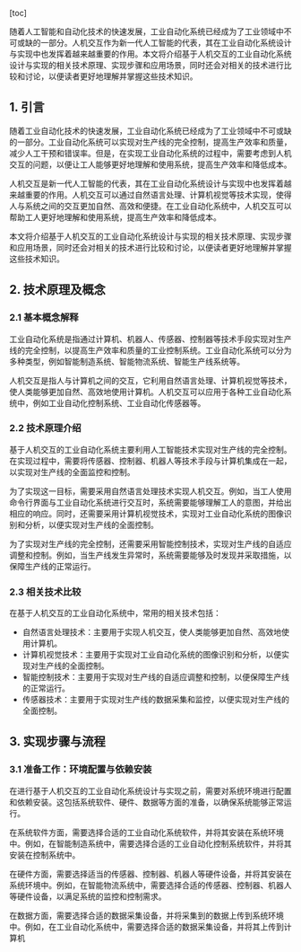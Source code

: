 
[toc]                    
                
                
随着人工智能和自动化技术的快速发展，工业自动化系统已经成为了工业领域中不可或缺的一部分。人机交互作为新一代人工智能的代表，其在工业自动化系统设计与实现中也发挥着越来越重要的作用。本文将介绍基于人机交互的工业自动化系统设计与实现的相关技术原理、实现步骤和应用场景，同时还会对相关的技术进行比较和讨论，以便读者更好地理解并掌握这些技术知识。

## 1. 引言

随着工业自动化技术的快速发展，工业自动化系统已经成为了工业领域中不可或缺的一部分。工业自动化系统可以实现对生产线的完全控制，提高生产效率和质量，减少人工干预和错误率。但是，在实现工业自动化系统的过程中，需要考虑到人机交互的问题，以便让工人能够更好地理解和使用系统，提高生产效率和降低成本。

人机交互是新一代人工智能的代表，其在工业自动化系统设计与实现中也发挥着越来越重要的作用。人机交互可以通过自然语言处理、计算机视觉等技术实现，使得人与系统之间的交互更加自然、高效和便捷。在工业自动化系统中，人机交互可以帮助工人更好地理解和使用系统，提高生产效率和降低成本。

本文将介绍基于人机交互的工业自动化系统设计与实现的相关技术原理、实现步骤和应用场景，同时还会对相关的技术进行比较和讨论，以便读者更好地理解并掌握这些技术知识。

## 2. 技术原理及概念

### 2.1 基本概念解释

工业自动化系统是指通过计算机、机器人、传感器、控制器等技术手段实现对生产线的完全控制，以提高生产效率和质量的工业控制系统。工业自动化系统可以分为多种类型，例如智能制造系统、智能物流系统、智能生产线系统等。

人机交互是指人与计算机之间的交互，它利用自然语言处理、计算机视觉等技术，使人类能够更加自然、高效地使用计算机。人机交互可以应用于各种工业自动化系统中，例如工业自动化控制系统、工业自动化传感器等。

### 2.2 技术原理介绍

基于人机交互的工业自动化系统主要利用人工智能技术实现对生产线的完全控制。在实现过程中，需要将传感器、控制器、机器人等技术手段与计算机集成在一起，以实现对生产线的全面监控和控制。

为了实现这一目标，需要采用自然语言处理技术实现人机交互。例如，当工人使用命令行界面与工业自动化系统进行交互时，系统需要能够理解工人的意图，并给出相应的响应。同时，还需要采用计算机视觉技术，实现对工业自动化系统的图像识别和分析，以便实现对生产线的全面控制。

为了实现对生产线的完全控制，还需要采用智能控制技术，实现对生产线的自适应调整和控制。例如，当生产线发生异常时，系统需要能够及时发现并采取措施，以保障生产线的正常运行。

### 2.3 相关技术比较

在基于人机交互的工业自动化系统中，常用的相关技术包括：

- 自然语言处理技术：主要用于实现人机交互，使人类能够更加自然、高效地使用计算机。
- 计算机视觉技术：主要用于实现对工业自动化系统的图像识别和分析，以便实现对生产线的全面控制。
- 智能控制技术：主要用于实现对生产线的自适应调整和控制，以便保障生产线的正常运行。
- 传感器技术：主要用于实现对生产线的数据采集和监控，以便实现对生产线的全面控制。



## 3. 实现步骤与流程

### 3.1 准备工作：环境配置与依赖安装

在进行基于人机交互的工业自动化系统设计与实现之前，需要对系统环境进行配置和依赖安装。这包括系统软件、硬件、数据等方面的准备，以确保系统能够正常运行。

在系统软件方面，需要选择合适的工业自动化系统软件，并将其安装在系统环境中。例如，在智能制造系统中，需要选择合适的工业自动化控制系统软件，并将其安装在控制系统中。

在硬件方面，需要选择适当的传感器、控制器、机器人等硬件设备，并将其安装在系统环境中。例如，在智能物流系统中，需要选择合适的传感器、控制器、机器人等硬件设备，以满足系统的监控和控制需求。

在数据方面，需要选择合适的数据采集设备，并将采集到的数据上传到系统环境中。例如，在工业自动化系统中，需要选择合适的数据采集设备，并将其上传到计算机

